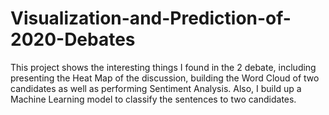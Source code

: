 # Visualization-and-Prediction-of-2020-Debates
This project shows the interesting things I found in the 2 debate, including presenting the Heat Map of the discussion, building the Word Cloud of two candidates as well as performing Sentiment Analysis. Also, I build up a Machine Learning model to classify the sentences to two candidates.
